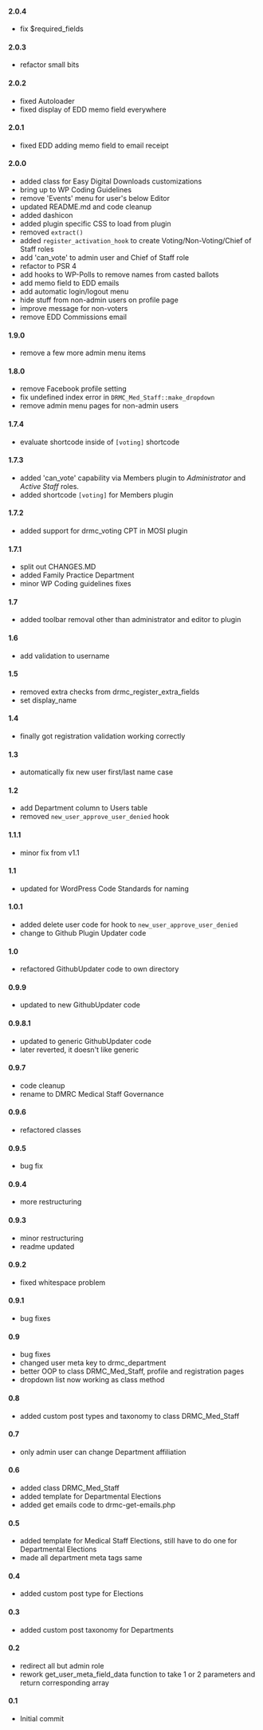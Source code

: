 #### 2.0.4
* fix $required_fields

#### 2.0.3
* refactor small bits

#### 2.0.2
* fixed Autoloader
* fixed display of EDD memo field everywhere

#### 2.0.1
* fixed EDD adding memo field to email receipt

#### 2.0.0
* added class for Easy Digital Downloads customizations
* bring up to WP Coding Guidelines
* remove 'Events' menu for user's below Editor
* updated README.md and code cleanup
* added dashicon
* added plugin specific CSS to load from plugin
* removed `extract()`
* added `register_activation_hook` to create Voting/Non-Voting/Chief of Staff roles
* add 'can_vote' to admin user and Chief of Staff role
* refactor to PSR 4
* add hooks to WP-Polls to remove names from casted ballots
* add memo field to EDD emails
* add automatic login/logout menu
* hide stuff from non-admin users on profile page
* improve message for non-voters
* remove EDD Commissions email

#### 1.9.0
* remove a few more admin menu items

#### 1.8.0
* remove Facebook profile setting
* fix undefined index error in `DRMC_Med_Staff::make_dropdown`
* remove admin menu pages for non-admin users

#### 1.7.4
* evaluate shortcode inside of `[voting]` shortcode

#### 1.7.3
* added 'can\_vote' capability via Members plugin to _Administrator_ and _Active Staff_ roles.
* added shortcode `[voting]` for Members plugin

#### 1.7.2
* added support for drmc_voting CPT in MOSI plugin

#### 1.7.1
* split out CHANGES.MD
* added Family Practice Department
* minor WP Coding guidelines fixes

#### 1.7
* added toolbar removal other than administrator and editor to plugin

#### 1.6
* add validation to username

#### 1.5
* removed extra checks from drmc\_register\_extra_fields
* set display\_name

#### 1.4
* finally got registration validation working correctly

#### 1.3
* automatically fix new user first/last name case

#### 1.2
* add Department column to Users table
* removed `new_user_approve_user_denied` hook

#### 1.1.1
* minor fix from v1.1

#### 1.1
* updated for WordPress Code Standards for naming

#### 1.0.1
* added delete user code for hook to `new_user_approve_user_denied`
* change to Github Plugin Updater code

#### 1.0
* refactored GithubUpdater code to own directory

#### 0.9.9
* updated to new GithubUpdater code

#### 0.9.8.1
* updated to generic GithubUpdater code
* later reverted, it doesn't like generic

#### 0.9.7
* code cleanup
* rename to DMRC Medical Staff Governance

#### 0.9.6
* refactored classes

#### 0.9.5
* bug fix

#### 0.9.4
* more restructuring

#### 0.9.3
* minor restructuring
* readme updated

#### 0.9.2
* fixed whitespace problem

#### 0.9.1
* bug fixes

#### 0.9
* bug fixes
* changed user meta key to drmc\_department
* better OOP to class DRMC\_Med_Staff, profile and registration pages
* dropdown list now working as class method

#### 0.8
* added custom post types and taxonomy to class DRMC\_Med_Staff

#### 0.7
* only admin user can change Department affiliation

#### 0.6
* added class DRMC\_Med_Staff
* added template for Departmental Elections
* added get emails code to drmc-get-emails.php

#### 0.5
* added template for Medical Staff Elections, still have to do one for Departmental Elections
* made all department meta tags same

#### 0.4
* added custom post type for Elections

#### 0.3
* added custom post taxonomy for Departments

#### 0.2
* redirect all but admin role
* rework get_user_meta_field_data function to take 1 or 2 parameters and return corresponding array

#### 0.1
* Initial commit
